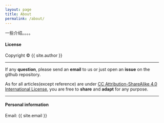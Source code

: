 ```yaml
---
layout: page
title: About
permalink: /about/
---
```




一些介绍。。。。



#### License

Copyright&nbsp;&copy;&nbsp;{{ site.author }}

- - -

If any <b>question</b>, please send an <b>email</b> to us or just open an <b>issue</b> on the github repository. 

As for all articles(except reference) are under [CC Attribution-ShareAlike 4.0 International License](https://creativecommons.org/licenses/by-sa/4.0/), you are free to <b>share</b> and <b>adapt</b> for any purpose.

- - -

#### Personal information

Email: {{ site.email }}
